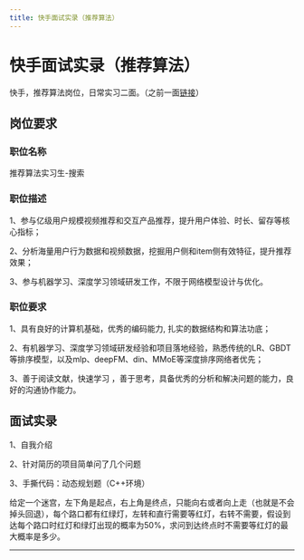 ```yaml
---
title: 快手面试实录（推荐算法）
---
```


# 快手面试实录（推荐算法）

<script type="text/javascript" src="/include/head.js"></script>

快手，推荐算法岗位，日常实习二面。（之前一面<a href="https://www.dywan.xyz/zone/202110/270001">链接</a>）

## 岗位要求

### 职位名称

推荐算法实习生-搜索

### 职位描述

1、参与亿级用户规模视频推荐和交互产品推荐，提升用户体验、时长、留存等核心指标；

2、分析海量用户行为数据和视频数据，挖掘用户侧和item侧有效特征，提升推荐效果；

3、参与机器学习、深度学习领域研发工作，不限于网络模型设计与优化。

### 职位要求

1、具有良好的计算机基础，优秀的编码能力, 扎实的数据结构和算法功底；

2、有机器学习、深度学习领域研发经验和项目落地经验，熟悉传统的LR、GBDT等排序模型，以及mlp、deepFM、din、MMoE等深度排序网络者优先；

3、善于阅读文献，快速学习 ，善于思考，具备优秀的分析和解决问题的能力，良好的沟通协作能力。

## 面试实录

1、自我介绍

2、针对简历的项目简单问了几个问题

3、手撕代码：动态规划题（C++环境）

给定一个迷宫，左下角是起点，右上角是终点，只能向右或者向上走（也就是不会掉头回退），每个路口都有红绿灯，左转和直行需要等红灯，右转不需要，假设到达每个路口时红灯和绿灯出现的概率为50%，求问到达终点时不需要等红灯的最大概率是多少。

---

<script type="text/javascript" src="/include/tail.js"></script>
